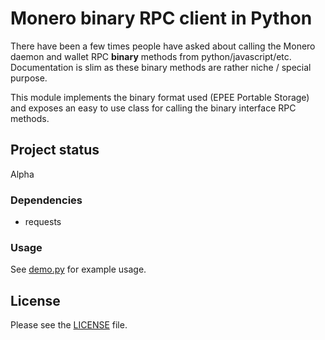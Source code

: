 # Monero binary RPC client in Python

There have been a few times people have asked about calling the Monero daemon
and wallet RPC **binary** methods from python/javascript/etc. Documentation is
slim as these binary methods are rather niche / special purpose.

This module implements the binary format used (EPEE Portable Storage) and
exposes an easy to use class for calling the binary interface RPC methods.

## Project status

Alpha

### Dependencies

- requests

### Usage

See [demo.py](./demo.py) for example usage.

## License

Please see the [LICENSE](./LICENSE) file.

[//]: # ( vim: set tw=80: )
